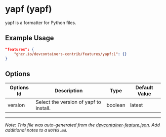 
# yapf (yapf)

yapf is a formatter for Python files.

## Example Usage

```json
"features": {
    "ghcr.io/devcontainers-contrib/features/yapf:1": {}
}
```

## Options

| Options Id | Description | Type | Default Value |
|-----|-----|-----|-----|
| version | Select the version of yapf to install. | boolean | latest |



---

_Note: This file was auto-generated from the [devcontainer-feature.json](https://github.com/devcontainers-contrib/features/blob/main/src/yapf/devcontainer-feature.json).  Add additional notes to a `NOTES.md`._
